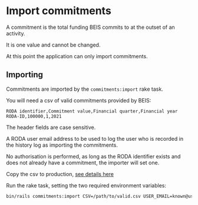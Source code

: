 # Import commitments
A commitment is the total funding BEIS commits to at the outset of an activity.

It is one value and cannot be changed.

At this point the application can only import commitments.

## Importing
Commitments are imported by the `commitments:import` rake task.

You will need a csv of valid commitments provided by BEIS:

```csv
RODA identifier,Commitment value,Financial quarter,Financial year
RODA-ID,100000,1,2021
```

The header fields are case sensitive.

A RODA user email address to be used to log the user who is recorded in the
history log as importing the commitments.

No authorisation is performed, as long as the RODA identifier exists and does
not already have a commitment, the importer will set one.

Copy the csv to production, [see details here](./importing-new-delivery-partner-data.md#import-activity-data-in-production)

Run the rake task, setting the two required environment variables:

```bash
bin/rails commitments:import CSV=/path/to/valid.csv USER_EMAIL=known@user.email
```
